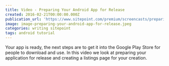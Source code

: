 ```yaml
---
title: Video - Preparing Your Android App for Release
created: 2016-02-21T00:00:00.000Z
publication_url: 'https://www.sitepoint.com/premium/screencasts/preparing-your-app-for-the-google-play-store'
image: image-preparing-your-android-app-for-release.jpeg
categories: writing sitepoint
tags: android tutorial
---
```


Your app is ready, the next steps are to get it into the Google Play Store for people to download and use. In this video we look at preparing your application for release and creating a listings page for your creation.
